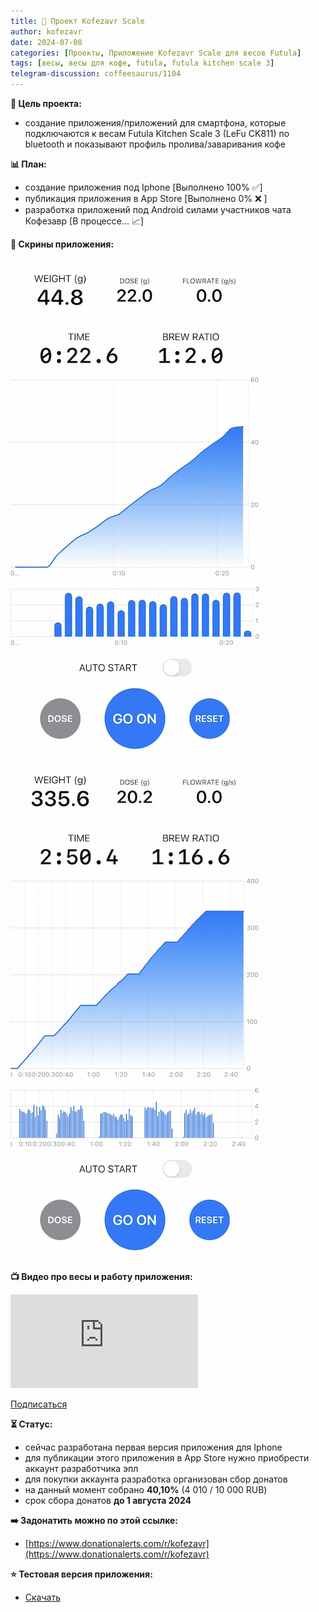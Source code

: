 ```yaml
---
title: 💼 Проект Kofezavr Scale
author: kofezavr
date: 2024-07-08
categories: [Проекты, Приложение Kofezavr Scale для весов Futula]
tags: [весы, весы для кофе, futula, futula kitchen scale 3]
telegram-discussion: coffeesaurus/1104
---
```


**🎯 Цель проекта:**
- создание приложения/приложений для смартфона, которые подключаются к весам Futula Kitchen Scale 3 (LeFu CK811) по bluetooth и показывают профиль пролива/заваривания кофе



**📊 План:**
- создание приложения под Iphone \[Выполнено 100% ✅\]
- публикация приложения в App Store \[Выполнено 0% ❌ \]
- разработка приложений под Android силами участников чата Кофезавр \[В процессе... 📈\]



**📱 Скрины приложения:**

![Kofezavr Scale Espresso|200](/assets/img/posts/24/07/kofezavr-scale-espresso.jpg) ![Kofezavr Scale V60|200](/assets/img/posts/24/07/kofezavr-scale-v60.jpg)



**📺 Видео про весы и работу приложения:**
<p><div class="youtube-wrapper"><iframe src="https://www.youtube.com/embed/BNw_KSJuXiY" title="YouTube video player" frameborder="0" allow="accelerometer; autoplay; clipboard-write; encrypted-media; gyroscope; picture-in-picture" allowfullscreen></iframe></div></p>

<a class="play" href="https://www.youtube.com/c/Coffeesaurus?sub_confirmation=1"><i class="fab fa-youtube"></i> Подписаться</a>



**⏳ Статус:**
- сейчас разработана первая версия приложения для Iphone
- для публикации этого приложения в App Store нужно приобрести аккаунт разработчика эпл
- для покупки аккаунта разработка организован сбор донатов
- на данный момент собрано **40,10%** (4 010 / 10 000 RUB)
- срок сбора донатов **до 1 августа 2024**



**➡️ Задонатить можно по этой ссылке:**
- [https://www.donationalerts.com/r/kofezavr](https://www.donationalerts.com/r/kofezavr)



**⭐️ Тестовая версия приложения:**
- [Скачать](https://i.diawi.com/yF2HsB)